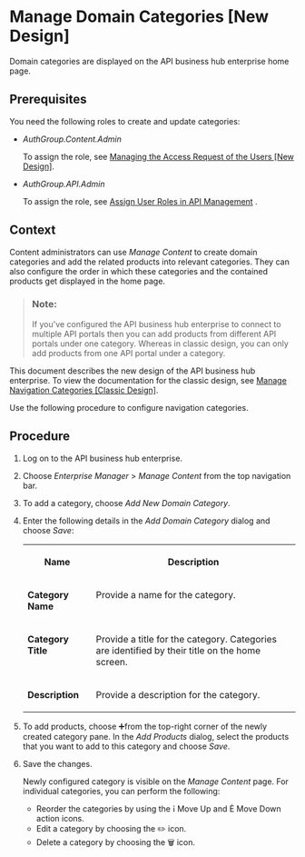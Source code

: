 <!-- loiobd9691d178b442c9870f930a6bdda3ee -->

<link rel="stylesheet" type="text/css" href="../css/sap-icons.css"/>

# Manage Domain Categories \[New Design\]

Domain categories are displayed on the API business hub enterprise home page.



<a name="loiobd9691d178b442c9870f930a6bdda3ee__prereq_rng_phk_dhb"/>

## Prerequisites

You need the following roles to create and update categories:

-   *AuthGroup.Content.Admin* 

    To assign the role, see [Managing the Access Request of the Users \[New Design\]](managing-the-access-request-of-the-users-new-design-8b79ee8.md).

-   *AuthGroup.API.Admin* 

    To assign the role, see [Assign User Roles in API Management](../assign-user-roles-in-api-management-911ca5a.md) .




<a name="loiobd9691d178b442c9870f930a6bdda3ee__context_avx_yrt_xhb"/>

## Context

Content administrators can use *Manage Content* to create domain categories and add the related products into relevant categories. They can also configure the order in which these categories and the contained products get displayed in the home page.

> ### Note:  
> If you've configured the API business hub enterprise to connect to multiple API portals then you can add products from different API portals under one category. Whereas in classic design, you can only add products from one API portal under a category.

This document describes the new design of the API business hub enterprise. To view the documentation for the classic design, see [Manage Navigation Categories \[Classic Design\]](manage-navigation-categories-classic-design-7f1a44b.md).

Use the following procedure to configure navigation categories.



<a name="loiobd9691d178b442c9870f930a6bdda3ee__steps_bvx_yrt_xhb"/>

## Procedure

1.  Log on to the API business hub enterprise.

2.  Choose *Enterprise Manager* \> *Manage Content* from the top navigation bar.

3.  To add a category, choose *Add New Domain Category*.

4.  Enter the following details in the *Add Domain Category* dialog and choose *Save*:


    <table>
    <tr>
    <th valign="top">

    Name


    
    </th>
    <th valign="top">

    Description


    
    </th>
    </tr>
    <tr>
    <td valign="top">
    
    **Category Name**


    
    </td>
    <td valign="top">
    
    Provide a name for the category.


    
    </td>
    </tr>
    <tr>
    <td valign="top">
    
    **Category Title**


    
    </td>
    <td valign="top">
    
    Provide a title for the category. Categories are identified by their title on the home screen.


    
    </td>
    </tr>
    <tr>
    <td valign="top">
    
    **Description**


    
    </td>
    <td valign="top">
    
    Provide a description for the category.


    
    </td>
    </tr>
    </table>
    
5.  To add products, choose :heavy_plus_sign:from the top-right corner of the newly created category pane. In the *Add Products* dialog, select the products that you want to add to this category and choose *Save*.

6.  Save the changes.

    Newly configured category is visible on the *Manage Content* page. For individual categories, you can perform the following:

    -   Reorder the categories by using the <span class="SAP-icons"></span> Move Up and <span class="SAP-icons"></span> Move Down action icons.
    -   Edit a category by choosing the :pencil2: icon.
    -   Delete a category by choosing the :wastebasket: icon.


